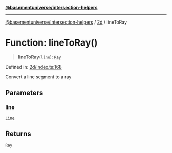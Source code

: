 [**@basementuniverse/intersection-helpers**](../../README.md)

***

[@basementuniverse/intersection-helpers](../../README.md) / [2d](../README.md) / lineToRay

# Function: lineToRay()

> **lineToRay**(`line`): [`Ray`](../types/type-aliases/Ray.md)

Defined in: [2d/index.ts:168](https://github.com/basementuniverse/intersection-helpers/blob/d942e5cf9ee51dc3854d6fbfe1d84a7ecd83c1ca/src/2d/index.ts#L168)

Convert a line segment to a ray

## Parameters

### line

[`Line`](../types/type-aliases/Line.md)

## Returns

[`Ray`](../types/type-aliases/Ray.md)
